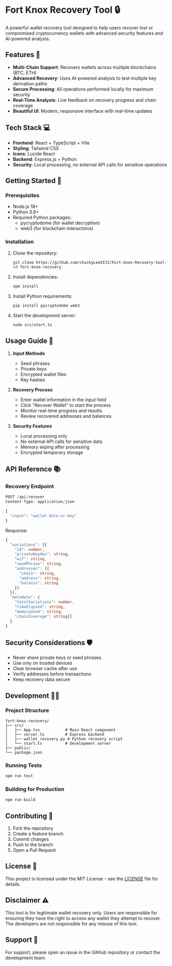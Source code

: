 # Fort Knox Recovery Tool 🔒

A powerful wallet recovery tool designed to help users recover lost or compromised cryptocurrency wallets with advanced security features and AI-powered analysis.

## Features 🌟

- **Multi-Chain Support**: Recovers wallets across multiple blockchains (BTC, ETH)
- **Advanced Recovery**: Uses AI-powered analysis to test multiple key derivation paths
- **Secure Processing**: All operations performed locally for maximum security
- **Real-Time Analysis**: Live feedback on recovery progress and chain coverage
- **Beautiful UI**: Modern, responsive interface with real-time updates

## Tech Stack 💻

- **Frontend**: React + TypeScript + Vite
- **Styling**: Tailwind CSS
- **Icons**: Lucide React
- **Backend**: Express.js + Python
- **Security**: Local processing, no external API calls for sensitive operations

## Getting Started 🚀

### Prerequisites

- Node.js 18+
- Python 3.8+
- Required Python packages:
  - pycryptodome (for wallet decryption)
  - web3 (for blockchain interactions)

### Installation

1. Clone the repository:
   ```bash
   git clone https://github.com/chuckyLeeVIII/Fort-knox-Recovery-tool-the-last-recovery-tool-you-will-need-...
   cd fort-knox-recovery
   ```

2. Install dependencies:
   ```bash
   npm install
   ```

3. Install Python requirements:
   ```bash
   pip install pycryptodome web3
   ```

4. Start the development server:
   ```bash
   node src/start.ts
   ```

## Usage Guide 📖

1. **Input Methods**
   - Seed phrases
   - Private keys
   - Encrypted wallet files
   - Key hashes

2. **Recovery Process**
   - Enter wallet information in the input field
   - Click "Recover Wallet" to start the process
   - Monitor real-time progress and results
   - Review recovered addresses and balances

3. **Security Features**
   - Local processing only
   - No external API calls for sensitive data
   - Memory wiping after processing
   - Encrypted temporary storage

## API Reference 📚

### Recovery Endpoint

```typescript
POST /api/recover
Content-Type: application/json

{
  "input": "wallet-data-or-key"
}
```

Response:
```typescript
{
  "variations": [{
    "id": number,
    "privateKeyHex": string,
    "wif": string,
    "seedPhrase": string,
    "addresses": [{
      "chain": string,
      "address": string,
      "balance": string
    }]
  }],
  "metadata": {
    "totalVariations": number,
    "timeElapsed": string,
    "memoryUsed": string,
    "chainCoverage": string[]
  }
}
```

## Security Considerations 🛡️

- Never share private keys or seed phrases
- Use only on trusted devices
- Clear browser cache after use
- Verify addresses before transactions
- Keep recovery data secure

## Development 👨‍💻

### Project Structure

```
fort-knox-recovery/
├── src/
│   ├── App.tsx           # Main React component
│   ├── server.ts         # Express backend
│   ├── wallet_recovery.py # Python recovery script
│   └── start.ts          # Development server
├── public/
└── package.json
```

### Running Tests

```bash
npm run test
```

### Building for Production

```bash
npm run build
```

## Contributing 🤝

1. Fork the repository
2. Create a feature branch
3. Commit changes
4. Push to the branch
5. Open a Pull Request

## License 📄

This project is licensed under the MIT License - see the [LICENSE](LICENSE) file for details.

## Disclaimer ⚠️

This tool is for legitimate wallet recovery only. Users are responsible for ensuring they have the right to access any wallet they attempt to recover. The developers are not responsible for any misuse of this tool.

## Support 💬

For support, please open an issue in the GitHub repository or contact the development team.
